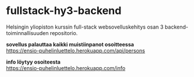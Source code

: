 # fullstack-hy3-backend
Helsingin yliopiston kurssin full-stack websovelluskehitys osan 3 backend-toiminnallisuuden repositorio.

**sovellus palauttaa kaikki muistiinpanot osoitteessa**  
https://ensio-puhelinluettelo.herokuapp.com/api/persons  

**info löytyy osoiteesta**  
https://ensio-puhelinluettelo.herokuapp.com/info
